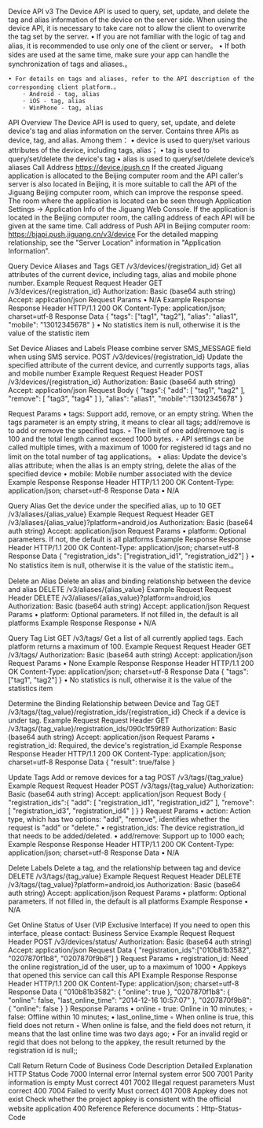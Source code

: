 Device API v3
The Device API is used to query, set, update, and delete the tag and alias information of the device on the server side. When using the device API, it is necessary to take care not to allow the client to overwrite the tag set by the server.
    • If you are not familiar with the logic of tag and alias, it is recommended to use only one of the client or server。
    • If both sides are used at the same time, make sure your app can handle the synchronization of tags and aliases.。

    • For details on tags and aliases, refer to the API description of the corresponding client platform.。
        ◦ Android - tag, alias
        ◦ iOS - tag, alias
        ◦ WinPhone - tag, alias

API Overview
The Device API is used to query, set, update, and delete device's tag and alias information on the server.
Contains three APIs as device, tag, and alias. Among them：
    • device is used to query/set various attributes of the device, including tags, alias；
    • tag is used to query/set/delete the device's tag
    • alias is used to query/set/delete device’s aliases
Call Address
https://device.jpush.cn
If the created Jiguang application is allocated to the Beijing computer room and the API caller's server is also located in Beijing, it is more suitable to call the API of the Jiguang Beijing computer room, which can improve the response speed.
The room where the application is located can be seen through Application Settings -> Application Info of the Jiguang Web Console. If the application is located in the Beijing computer room, the calling address of each API will be given at the same time.
Call address of Push API in Beijing computer room: https://bjapi.push.jiguang.cn/v3/device 
For the detailed mapping relationship, see the "Server Location" information in "Application Information".

Query Device Aliases and Tags
GET /v3/devices/{registration_id}
Get all attributes of the current device, including tags, alias and mobile phone number.
Example Request
Request Header
GET /v3/devices/{registration_id}
  Authorization: Basic (base64 auth string)
  Accept: application/json
Request Params
    • N/A
Example Response
Response Header
HTTP/1.1 200 OK
  Content-Type: application/json; charset=utf-8
Response Data
{
     "tags": ["tag1", "tag2"],
     "alias": "alias1",
     "mobile": "13012345678"
}
    • No statistics item is null, otherwise it is the value of the statistic item

Set Device Aliases and Labels
Please combine server SMS_MESSAGE field when using SMS service.
POST /v3/devices/{registration_id}
Update the specified attribute of the current device, and currently supports tags, alias and mobile number
Example Request
Request Header
POST /v3/devices/{registration_id}
  Authorization: Basic (base64 auth string)
  Accept: application/json
Request Body
{
        "tags":{
            "add": [
                "tag1",
                "tag2"
            ],
            "remove": [
                "tag3",
                "tag4"
            ]
        },
        "alias": "alias1",
        "mobile":"13012345678"
    }

Request Params
    • tags: Support add, remove, or an empty string. When the tags parameter is an empty string, it means to clear all tags; add/remove is to add or remove the specified tags.
        ◦ The limit of one add/remove tag is 100 and the total length cannot exceed 1000 bytes.
        ◦ API settings can be called multiple times, with a maximum of 1000 for registered id tags and no limit on the total number of tag applications。
    • alias: Update the device's alias attribute; when the alias is an empty string, delete the alias of the specified device
    • mobile: Mobile number associated with the device
Example Response
Response Header
HTTP/1.1 200 OK
  Content-Type: application/json; charset=utf-8
Response Data
    • N/A

Query Alias
Get the device under the specified alias, up to 10
GET /v3/aliases/{alias_value}
Example Request
Request Header
GET /v3/aliases/{alias_value}?platform=android,ios
  Authorization: Basic (base64 auth string)
  Accept: application/json
Request Params
    • platform: Optional parameters. If not, the default is all platforms
Example Response
Response Header
HTTP/1.1 200 OK
  Content-Type: application/json; charset=utf-8
Response Data
{
     "registration_ids": ["registration_id1", "registration_id2"]
}
    • No statistics item is null, otherwise it is the value of the statistic item.。

Delete an Alias
Delete an alias and binding relationship between the device and alias
DELETE /v3/aliases/{alias_value}
Example Request
Request Header
DELETE /v3/aliases/{alias_value}?platform=android,ios
  Authorization: Basic (base64 auth string)
  Accept: application/json
Request Params
    • platform: Optional parameters. If not filled in, the default is all platforms
Example Response
Response
    • N/A

Query Tag List
GET /v3/tags/
Get a list of all currently applied tags. Each platform returns a maximum of 100.
Example Request
Request Header
GET /v3/tags/
  Authorization: Basic (base64 auth string)
  Accept: application/json
Request Params
    • None
Example Response
Response Header
HTTP/1.1 200 OK
  Content-Type: application/json; charset=utf-8
Response Data
{
     "tags": ["tag1", "tag2"]
}
    • No statistics is null, otherwise it is the value of the statistics item

Determine the Binding Relationship between Device and Tag 
GET /v3/tags/{tag_value}/registration_ids/{registration_id}
Check if a device is under tag.
Example Request
Request Header
GET /v3/tags/{tag_value}/registration_ids/090c1f59f89
  Authorization: Basic (base64 auth string)
  Accept: application/json
Request Params
    • registration_id: Required, the device's registration_id
Example Response
Response Header
HTTP/1.1 200 OK
  Content-Type: application/json; charset=utf-8
Response Data
{
     "result": true/false
}

Update Tags
Add or remove devices for a tag
POST /v3/tags/{tag_value}
Example Request
Request Header
POST /v3/tags/{tag_value}
  Authorization: Basic (base64 auth string)
  Accept: application/json
Request Body
{
        "registration_ids":{
            "add": [
                "registration_id1",
                "registration_id2"
            ],
            "remove": [
                "registration_id3",
                "registration_id4"
            ]
        }
}
Request Params
    • action: Action type, which has two options: "add", "remove", identifies whether the request is "add" or "delete."
    • registration_ids: The device registration_id that needs to be added/deleted.
    • add/remove: Support up to 1000 each;
Example Response
Response Header
HTTP/1.1 200 OK
 Content-Type: application/json; charset=utf-8
Response Data
    • N/A

Delete Labels
Delete a tag, and the relationship between tag and device
DELETE /v3/tags/{tag_value}
Example Request
Request Header
DELETE /v3/tags/{tag_value}?platform=android,ios
  Authorization: Basic (base64 auth string)
  Accept: application/json
Request Params
    • platform: Optional parameters. If not filled in, the default is all platforms
Example Response
    • N/A

Get Online Status of User (VIP Exclusive Interface)
If you need to open this interface, please contact: Business Service
Example Request
Request Header
POST /v3/devices/status/
  Authorization: Basic (base64 auth string)
  Accept: application/json
Request Data
{
  "registration_ids":["010b81b3582", "0207870f1b8", "0207870f9b8"]
}
Request Params
    • registration_id: Need the online registration_id of the user, up to a maximum of 1000 
    • Appkeys that opened this service can call this API
Example Response
Response Header
HTTP/1.1 200 OK
  Content-Type: application/json; charset=utf-8
Response Data
{
     "010b81b3582": {
         "online": true
     },
     "0207870f1b8": {
          "online": false,
          "last_online_time": "2014-12-16 10:57:07"
     },
     "0207870f9b8": {
          "online": false
    }
}
Response Params
    • online
        ◦ true: Online in 10 minutes;
        ◦ false: Offline within 10 minutes;
    • last_online_time
        ◦ When online is true, this field does not return
        ◦ When online is false, and the field does not return, it means that the last online time was two days ago;
    • For an invalid regid or regid that does not belong to the appkey, the result returned by the registration id is null;;

Call Return
Return Code of Business
Code
Description
Detailed Explanation
HTTP Status Code
7000
Internal error
Internal system error
500
7001
Parity information is empty
Must correct
401
7002
Illegal request parameters
Must correct
400
7004
Failed to verify
Must correct
401
7008
Appkey does not exist
Check whether the project appkey is consistent with the official website application
400
Reference
Reference documents：Http-Status-Code
